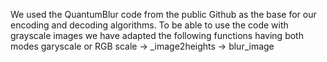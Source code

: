 We used the QuantumBlur code from the public Github as the base for our encoding and decoding algorithms.
To be able to use the code with grayscale images we have adapted the following functions having both modes garyscale or RGB scale
  &rarr; _image2heights
  &rarr; blur_image
